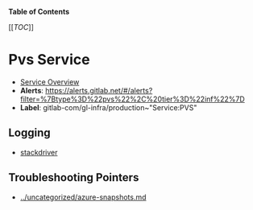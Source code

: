 <!-- MARKER: do not edit this section directly. Edit services/service-catalog.yml then run scripts/generate-docs -->

**Table of Contents**

[[_TOC_]]

#  Pvs Service
* [Service Overview](https://dashboards.gitlab.net/d/pvs-main/pvs-overview)
* **Alerts**: https://alerts.gitlab.net/#/alerts?filter=%7Btype%3D%22pvs%22%2C%20tier%3D%22inf%22%7D
* **Label**: gitlab-com/gl-infra/production~"Service:PVS"

## Logging

* [stackdriver](https://cloudlogging.app.goo.gl/mLPtczm9LrLekYcw5)

## Troubleshooting Pointers

* [../uncategorized/azure-snapshots.md](../uncategorized/azure-snapshots.md)
<!-- END_MARKER -->

<!-- ## Summary -->

<!-- ## Architecture -->

<!-- ## Performance -->

<!-- ## Scalability -->

<!-- ## Availability -->

<!-- ## Durability -->

<!-- ## Security/Compliance -->

<!-- ## Monitoring/Alerting -->

<!-- ## Links to further Documentation -->
